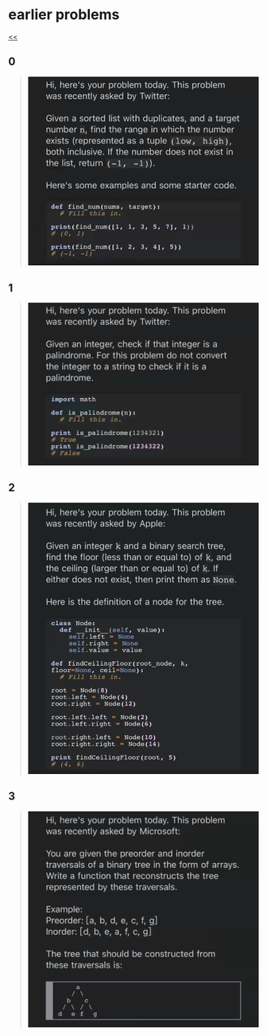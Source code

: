 # earlier problems

[<<](https://hkust-cpeg.github.io/)

## 0

>![img_0.jpg](./img_0.jpg)

## 1

>![img_1.jpg](./img_1.jpg)

## 2

>![img_2.jpg](./img_2.jpg)

## 3

>![img_3.jpg](./img_3.jpg)